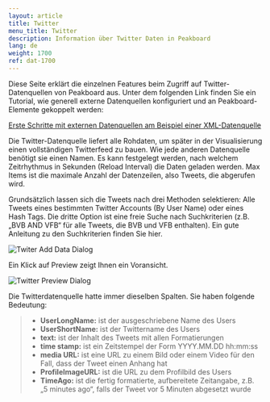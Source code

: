 ```yaml
---
layout: article
title: Twitter
menu_title: Twitter
description: Information über Twitter Daten in Peakboard
lang: de
weight: 1700
ref: dat-1700
---
```

Diese Seite erklärt die einzelnen Features beim Zugriff auf Twitter-Datenquellen von Peakboard aus. Unter dem folgenden Link finden Sie ein Tutorial, wie generell externe Datenquellen konfiguriert und an Peakboard-Elemente gekoppelt werden:

[Erste Schritte mit externen Datenquellen am Beispiel einer XML-Datenquelle](/tutorials/03-de-xml-daten.html)

Die Twitter-Datenquelle liefert alle Rohdaten, um später in der Visualisierung einen vollständigen Twitterfeed zu bauen. Wie jede anderen Datenquelle benötigt sie einen Namen. Es kann festgelegt werden, nach welchem Zeitrhythmus in Sekunden (Reload Interval) die Daten geladen werden. Max Items ist die maximale Anzahl der Datenzeilen, also Tweets, die abgerufen wird.

Grundsätzlich lassen sich die Tweets nach drei Methoden selektieren: Alle Tweets eines bestimmten Twitter Accounts (By User Name) oder eines Hash Tags. Die dritte Option ist eine freie Suche nach Suchkriterien (z.B. „BVB AND VFB“ für alle Tweets, die BVB und VFB enthalten). Ein gute Anleitung zu den Suchkriterien finden Sie hier.

![Twiter Add Data Dialog](/assets/images/data-sources/twitter/twitter-add-data-dialog.png)

Ein Klick auf Preview zeigt Ihnen ein Voransicht.

![Twitter Preview Dialog](/assets/images/data-sources/twitter/twitter-preview-dialog.png)

Die Twitterdatenquelle hatte immer dieselben Spalten. Sie haben folgende Bedeutung:

> *	**UserLongName:** ist der ausgeschriebene Name des Users
> *	**UserShortName:** ist der Twittername des Users
> *	**text:** ist der Inhalt des Tweets mit allen Formatierungen
> *	**time stamp:** ist ein Zeitstempel der Form YYYY.MM.DD hh:mm:ss
> *	**media URL:** ist eine URL zu einem Bild oder einem Video für den Fall, dass der Tweet einen Anhang hat
> *	**ProfileImageURL:** ist die URL zu dem Profilbild des Users
> *	**TimeAgo:** ist die fertig formatierte, aufbereitete Zeitangabe, z.B. „5 minutes ago“, falls der Tweet vor 5 Minuten abgesetzt wurde
